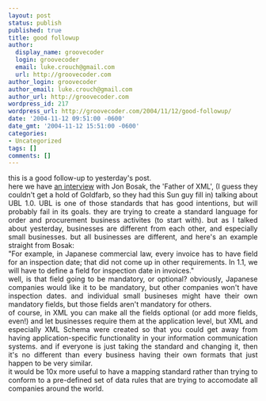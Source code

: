 ```yaml
---
layout: post
status: publish
published: true
title: good followup
author:
  display_name: groovecoder
  login: groovecoder
  email: luke.crouch@gmail.com
  url: http://groovecoder.com
author_login: groovecoder
author_email: luke.crouch@gmail.com
author_url: http://groovecoder.com
wordpress_id: 217
wordpress_url: http://groovecoder.com/2004/11/12/good-followup/
date: '2004-11-12 09:51:00 -0600'
date_gmt: '2004-11-12 15:51:00 -0600'
categories:
- Uncategorized
tags: []
comments: []
---
```

<div align="justify">this is a good follow-up to yesterday's post.</div>
<div align="justify"> </div>
<div align="justify"></div>
<div align="justify">here we have <a href="http://searchwebservices.techtarget.com/qna/0,289202,sid26_gci1025133,00.html">an interview</a> with Jon Bosak, the 'Father of XML', (I guess they couldn't get a hold of Goldfarb, so they had this Sun guy fill in) talking about UBL 1.0. UBL is one of those standards that has good intentions, but will probably fail in its goals. they are trying to create a standard language for order and procurement business activites (to start with). but as I talked about yesterday, businesses are different from each other, and especially small businesses. but all businesses are different, and here's an example straight from Bosak:</div>
<div align="justify"> </div>
<div align="justify"></div>
<div align="justify">"For example, in Japanese commercial law, every invoice has to have field for an inspection date; that did not come up in other requirements. In 1.1, we will have to define a field for inspection date in invoices."</div>
<div align="justify"> </div>
<div align="justify"></div>
<div align="justify">well, is that field going to be mandatory, or optional? obviously, Japanese companies would like it to be mandatory, but other companies won't have inspection dates. and individual small busineses might have their own mandatory fields, but those fields aren't mandatory for others.</div>
<div align="justify"></div>
<div align="justify">of course, in XML you can make all the fields optional (or add more fields, even!) and let businesses require them at the application level, but XML and especially XML Schema were created so that you could get away from having application-specific functionality in your information communication systems. and if everyone is just taking the standard and changing it, then it's no different than every business having their own formats that just happen to be very similar.</div>
<div align="justify"> </div>
<div align="justify"></div>
<div align="justify">it would be 10x more useful to have a mapping standard rather than trying to conform to a pre-defined set of data rules that are trying to accomodate all companies around the world.</div>

